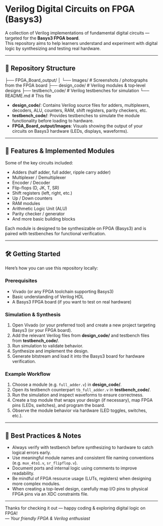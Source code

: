 # Verilog Digital Circuits on FPGA (Basys3)

A collection of Verilog implementations of fundamental digital circuits — targeted for the **Basys3 FPGA board**.  
This repository aims to help learners understand and experiment with digital logic by synthesizing and testing real hardware.

---

## 📂 Repository Structure
├── FPGA_Board_output/
│ └── Images/ # Screenshots / photographs from the FPGA board
├── design_code/ # Verilog modules & top‐level designs
├── testbench_code/ # Verilog testbenches for simulation
└── README.md # This file


- **design_code/**: Contains Verilog source files for adders, multiplexers, decoders, ALU, counters, RAM, shift registers, parity checkers, etc.  
- **testbench_code/**: Provides testbenches to simulate the module functionality before loading to hardware.  
- **FPGA_Board_output/Images**: Visuals showing the output of your circuits on Basys3 hardware (LEDs, displays, waveforms).

---

## 🚀 Features & Implemented Modules

Some of the key circuits included:

- Adders (half adder, full adder, ripple carry adder)  
- Multiplexer / Demultiplexer  
- Encoder / Decoder  
- Flip-flops (D, JK, T, SR)  
- Shift registers (left, right, etc.)  
- Up / Down counters  
- RAM modules  
- Arithmetic Logic Unit (ALU)  
- Parity checker / generator  
- And more basic building blocks  

Each module is designed to be synthesizable on FPGA (Basys3) and is paired with testbenches for functional verification.

---

## 🛠 Getting Started

Here’s how you can use this repository locally:

### Prerequisites

- Vivado (or any FPGA toolchain supporting Basys3)  
- Basic understanding of Verilog HDL  
- A Basys3 FPGA board (if you want to test on real hardware)

### Simulation & Synthesis

1. Open Vivado (or your preferred tool) and create a new project targeting Basys3 (or your FPGA board).  
2. Add the relevant Verilog files from **design_code/** and testbench files from **testbench_code/**.  
3. Run simulation to validate behavior.  
4. Synthesize and implement the design.  
5. Generate bitstream and load it into the Basys3 board for hardware verification.  

### Example Workflow

1. Choose a module (e.g. `full_adder.v`) in **design_code/**.  
2. Open its testbench counterpart `tb_full_adder.v` in **testbench_code/**.  
3. Run the simulation and inspect waveforms to ensure correctness.  
4. Create a top module that wraps your design (if necessary), map FPGA pins (LEDs, switches), and program the board.  
5. Observe the module behavior via hardware (LED toggles, switches, etc.).

---

## 📝 Best Practices & Notes

- Always verify with testbench before synthesizing to hardware to catch logical errors early.  
- Use meaningful module names and consistent file naming conventions (e.g. `mux_4to1.v`, `sr_flipflop.v`).  
- Document ports and internal logic using comments to improve readability.  
- Be mindful of FPGA resource usage (LUTs, registers) when designing more complex modules.  
- When creating a top-level design, carefully map I/O pins to physical FPGA pins via an XDC constraints file.

---

Thanks for checking it out — happy coding & exploring digital logic on FPGA!  
— *Your friendly FPGA & Verilog enthusiast*



